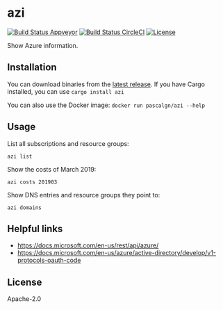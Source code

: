 # azi

[![Build Status Appveyor](https://img.shields.io/appveyor/ci/pascalgn/azi.svg?style=flat-square&label=appveyor)](https://ci.appveyor.com/project/pascalgn/azi)
[![Build Status CircleCI](https://img.shields.io/circleci/project/pascalgn/azi.svg?style=flat-square&label=circleci)](https://circleci.com/gh/pascalgn/azi)
[![License](https://img.shields.io/github/license/pascalgn/azi.svg?style=flat-square)](LICENSE)

Show Azure information.

## Installation

You can download binaries from the [latest release](https://github.com/pascalgn/azi/releases/latest).
If you have Cargo installed, you can use `cargo install azi`

You can also use the Docker image: `docker run pascalgn/azi --help`

## Usage

List all subscriptions and resource groups:

```
azi list
```

Show the costs of March 2019:

```
azi costs 201903
```

Show DNS entries and resource groups they point to:

```
azi domains
```

## Helpful links

- https://docs.microsoft.com/en-us/rest/api/azure/
- https://docs.microsoft.com/en-us/azure/active-directory/develop/v1-protocols-oauth-code

## License

Apache-2.0
